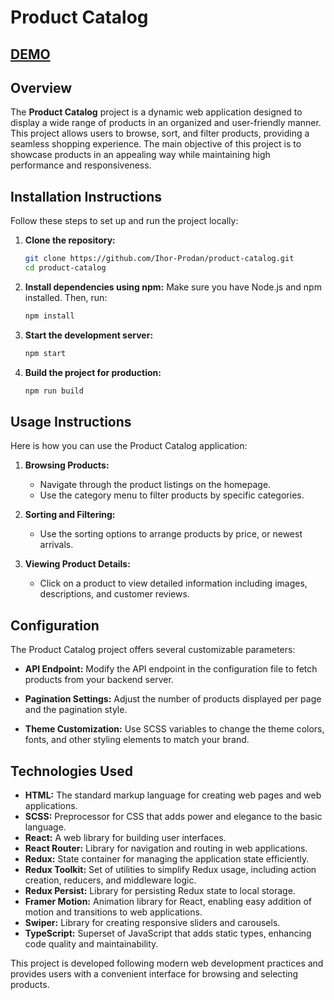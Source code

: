 # Product Catalog
## [DEMO](https://ihor-prodan.github.io/product-catalog/)

## Overview
The **Product Catalog** project is a dynamic web application designed to display a wide range of products in an organized and user-friendly manner. This project allows users to browse, sort, and filter products, providing a seamless shopping experience. The main objective of this project is to showcase products in an appealing way while maintaining high performance and responsiveness.

## Installation Instructions
Follow these steps to set up and run the project locally:

1. **Clone the repository:**
   ```bash
   git clone https://github.com/Ihor-Prodan/product-catalog.git
   cd product-catalog
   ```

2. **Install dependencies using npm:**
   Make sure you have Node.js and npm installed. Then, run:
   ```bash
   npm install
   ```

3. **Start the development server:**
   ```bash
   npm start
   ```

4. **Build the project for production:**
   ```bash
   npm run build
   ```

## Usage Instructions
Here is how you can use the Product Catalog application:

1. **Browsing Products:**
   - Navigate through the product listings on the homepage.
   - Use the category menu to filter products by specific categories.

2. **Sorting and Filtering:**
   - Use the sorting options to arrange products by price, or newest arrivals.

3. **Viewing Product Details:**
   - Click on a product to view detailed information including images, descriptions, and customer reviews.

## Configuration
The Product Catalog project offers several customizable parameters:

- **API Endpoint:**
  Modify the API endpoint in the configuration file to fetch products from your backend server.
  
- **Pagination Settings:**
  Adjust the number of products displayed per page and the pagination style.

- **Theme Customization:**
  Use SCSS variables to change the theme colors, fonts, and other styling elements to match your brand.

## Technologies Used
- **HTML:** The standard markup language for creating web pages and web applications.
- **SCSS:** Preprocessor for CSS that adds power and elegance to the basic language.
- **React:** A web library for building user interfaces.
- **React Router:** Library for navigation and routing in web applications.
- **Redux:** State container for managing the application state efficiently.
- **Redux Toolkit:** Set of utilities to simplify Redux usage, including action creation, reducers, and middleware logic.
- **Redux Persist:** Library for persisting Redux state to local storage.
- **Framer Motion:** Animation library for React, enabling easy addition of motion and transitions to web applications.
- **Swiper:** Library for creating responsive sliders and carousels.
- **TypeScript:** Superset of JavaScript that adds static types, enhancing code quality and maintainability.

This project is developed following modern web development practices and provides users with a convenient interface for browsing and selecting products.

